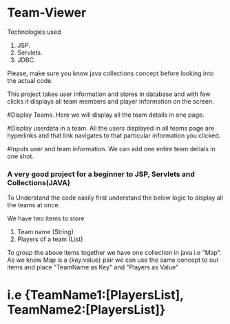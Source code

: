 # Team-Viewer

Technologies used
1) JSP.
2) Servlets. 
3) JDBC.

Please, make sure you know java collections concept before looking into the actual code.

This project takes user information and stores in database and with few clicks it displays all team members and player information on the screen.

#Display Teams.
 Here we will display all the team details in one page.
 
#Display userdata in a team.
 All the users displayed in all teams page are hyperlinks and that link navigates to that particular information you clicked.
 
#Inputs user and team information.
 We can add one entire team detials in one shot.


### A very good project for a beginner to JSP, Servlets and Collections(JAVA) ###

To Understand the code easily first understand the below logic to display all the teams at once.

We have two items to store
1. Team name (String)
2. Players of a team (List)

To group the above items together we have one collection in java i.e "Map".
As we know Map is a {key:value} pair we can use the same concept to our items and place "TeamName as Key" and "Players<List> as Value"
 
 # i.e {TeamName1:[PlayersList], TeamName2:[PlayersList]}
